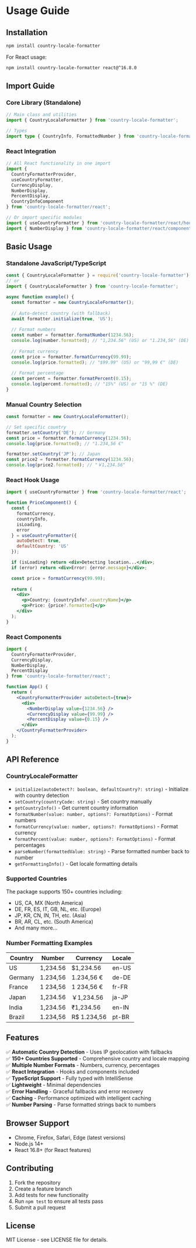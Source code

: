 # Usage Guide

## Installation

```bash
npm install country-locale-formatter
```

For React usage:
```bash
npm install country-locale-formatter react@^16.8.0
```

## Import Guide

### Core Library (Standalone)
```typescript
// Main class and utilities
import { CountryLocaleFormatter } from 'country-locale-formatter';

// Types
import type { CountryInfo, FormattedNumber } from 'country-locale-formatter';
```

### React Integration
```typescript
// All React functionality in one import
import { 
  CountryFormatterProvider, 
  useCountryFormatter,
  CurrencyDisplay, 
  NumberDisplay, 
  PercentDisplay,
  CountryInfoComponent 
} from 'country-locale-formatter/react';

// Or import specific modules
import { useCountryFormatter } from 'country-locale-formatter/react/hooks';
import { NumberDisplay } from 'country-locale-formatter/react/components';
```

## Basic Usage

### Standalone JavaScript/TypeScript

```javascript
const { CountryLocaleFormatter } = require('country-locale-formatter');
// or
import { CountryLocaleFormatter } from 'country-locale-formatter';

async function example() {
  const formatter = new CountryLocaleFormatter();
  
  // Auto-detect country (with fallback)
  await formatter.initialize(true, 'US');
  
  // Format numbers
  const number = formatter.formatNumber(1234.56);
  console.log(number.formatted); // "1,234.56" (US) or "1.234,56" (DE)
  
  // Format currency
  const price = formatter.formatCurrency(99.99);
  console.log(price.formatted); // "$99.99" (US) or "99,99 €" (DE)
  
  // Format percentage
  const percent = formatter.formatPercent(0.15);
  console.log(percent.formatted); // "15%" (US) or "15 %" (DE)
}
```

### Manual Country Selection

```javascript
const formatter = new CountryLocaleFormatter();

// Set specific country
formatter.setCountry('DE'); // Germany
const price = formatter.formatCurrency(1234.56);
console.log(price.formatted); // "1.234,56 €"

formatter.setCountry('JP'); // Japan
const price2 = formatter.formatCurrency(1234.56);
console.log(price2.formatted); // "￥1,234.56"
```

### React Hook Usage

```jsx
import { useCountryFormatter } from 'country-locale-formatter/react';

function PriceComponent() {
  const { 
    formatCurrency, 
    countryInfo, 
    isLoading, 
    error 
  } = useCountryFormatter({
    autoDetect: true,
    defaultCountry: 'US'
  });

  if (isLoading) return <div>Detecting location...</div>;
  if (error) return <div>Error: {error.message}</div>;

  const price = formatCurrency(99.99);
  
  return (
    <div>
      <p>Country: {countryInfo?.countryName}</p>
      <p>Price: {price?.formatted}</p>
    </div>
  );
}
```

### React Components

```jsx
import { 
  CountryFormatterProvider, 
  CurrencyDisplay, 
  NumberDisplay,
  PercentDisplay 
} from 'country-locale-formatter/react';

function App() {
  return (
    <CountryFormatterProvider autoDetect={true}>
      <div>
        <NumberDisplay value={1234.56} />
        <CurrencyDisplay value={99.99} />
        <PercentDisplay value={0.15} />
      </div>
    </CountryFormatterProvider>
  );
}
```

## API Reference

### CountryLocaleFormatter

- `initialize(autoDetect?: boolean, defaultCountry?: string)` - Initialize with country detection
- `setCountry(countryCode: string)` - Set country manually
- `getCountryInfo()` - Get current country information
- `formatNumber(value: number, options?: FormatOptions)` - Format numbers
- `formatCurrency(value: number, options?: FormatOptions)` - Format currency
- `formatPercent(value: number, options?: FormatOptions)` - Format percentages
- `parseNumber(formattedValue: string)` - Parse formatted number back to number
- `getFormattingInfo()` - Get locale formatting details

### Supported Countries

The package supports 150+ countries including:
- US, CA, MX (North America)
- DE, FR, ES, IT, GB, NL, etc. (Europe) 
- JP, KR, CN, IN, TH, etc. (Asia)
- BR, AR, CL, etc. (South America)
- And many more...

### Number Formatting Examples

| Country | Number | Currency | Locale |
|---------|--------|----------|--------|
| US | 1,234.56 | $1,234.56 | en-US |
| Germany | 1.234,56 | 1.234,56 € | de-DE |
| France | 1 234,56 | 1 234,56 € | fr-FR |
| Japan | 1,234.56 | ￥1,234.56 | ja-JP |
| India | 1,234.56 | ₹1,234.56 | en-IN |
| Brazil | 1.234,56 | R$ 1.234,56 | pt-BR |

## Features

✅ **Automatic Country Detection** - Uses IP geolocation with fallbacks  
✅ **150+ Countries Supported** - Comprehensive country and locale mapping  
✅ **Multiple Number Formats** - Numbers, currency, percentages  
✅ **React Integration** - Hooks and components included  
✅ **TypeScript Support** - Fully typed with IntelliSense  
✅ **Lightweight** - Minimal dependencies  
✅ **Error Handling** - Graceful fallbacks and error recovery  
✅ **Caching** - Performance optimized with intelligent caching  
✅ **Number Parsing** - Parse formatted strings back to numbers  

## Browser Support

- Chrome, Firefox, Safari, Edge (latest versions)
- Node.js 14+
- React 16.8+ (for React features)

## Contributing

1. Fork the repository
2. Create a feature branch
3. Add tests for new functionality  
4. Run `npm test` to ensure all tests pass
5. Submit a pull request

## License

MIT License - see LICENSE file for details.
